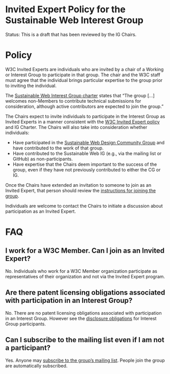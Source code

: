 # Invited Expert Policy for the Sustainable Web Interest Group

Status: This is a draft that has been reviewed by the IG Chairs.

# Policy

W3C Invited Experts are individuals who are invited by a chair of a Working or Interest Group to participate in that group. The chair and the W3C staff must agree that the individual brings particular expertise to the group prior to inviting the individual. 

The [Sustainable Web Interest Group charter](https://www.w3.org/2024/10/ig-sustainableweb-charter.html) states that “The group [...] welcomes non-Members to contribute technical submissions for consideration, although active contributors are expected to join the group.”

The Chairs expect to invite individuals to participate in the Interest Group as Invited Experts in a manner consistent with the [W3C Invited Expert policy](https://www.w3.org/invited-experts/) and IG Charter. The Chairs will also take into consideration whether individuals:

* Have participated in the [Sustainable Web Design Community Group](https://www.w3.org/community/sustyweb/) and have contributed to the work of that group.
* Have contributed to the Sustainable Web IG (e.g., via the mailing list or GitHub) as non-participants.
* Have expertise that the Chairs deem important to the success of the group, even if they have not previously contributed to either the CG or IG.

Once the Chairs have extended an invitation to someone to join as an Invited Expert, that person should review the [instructions for joining the group](https://www.w3.org/groups/ig/sustainableweb/instructions/).

Individuals are welcome to contact the Chairs to initiate a discussion about participation as an Invited Expert.

# FAQ

## I work for a W3C Member. Can I join as an Invited Expert?

No. Individuals who work for a W3C Member organization participate as representatives of their organization and not via the Invited Expert program.

## Are there patent licensing obligations associated with participation in an Interest Group?

No. There are no patent licensing obligations associated with participation in an Interest Group. However see the [disclosure obligations](https://www.w3.org/policies/patent-policy/20200915/#sec-disclosure-requirements) for Interest Group participants.

## Can I subscribe to the mailing list even if I am not a participant?

Yes. Anyone may [subscribe to the group’s mailing list](mailto:public-sustainability-request@w3.org?subject=subscribe). People join the group are automatically subscribed.
